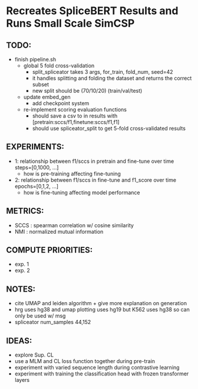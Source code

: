 # Recreates SpliceBERT Results and Runs Small Scale SimCSP

## TODO: 
- finish pipeline.sh 
    - global 5 fold cross-validation
        - split_spliceator takes 3 args, for_train, fold_num, seed=42
        - it handles splitting and folding the dataset and returns the correct subset 
        - new split should be (70/10/20) (train/val/test)
    - update embed_gen
        - add checkpoint system
    - re-implement scoring evaluation functions 
        - should save a csv to in results with [pretrain:sccs/f1,finetune:sccs/f1,f1]
        - should use spliceator_split to get 5-fold cross-validated results 

## EXPERIMENTS: 
- 1: relationship between f1/sccs in pretrain and fine-tune over time steps=[0,1000, ...]
    - how is pre-training affecting fine-tuning
- 2: relationship between f1/sccs in fine-tune and f1_score over time epochs=[0,1,2, ...]
    - how is fine-tuning affecting model performance 

## METRICS:
- SCCS : spearman correlation w/ cosine similarity 
- NMI : normalized mutual information 

## COMPUTE PRIORITIES: 
- exp. 1
- exp. 2

## NOTES: 
- cite UMAP and leiden algorithm + give more explanation on generation
- hrg uses hg38 and umap plotting uses hg19 but K562 uses hg38 so can only be used w/ msg
- spliceator num_samples 44,152

## IDEAS: 
- explore Sup. CL
- use a MLM and CL loss function together during pre-train
- experiment with varied sequence length during contrastive learning
- experiment with training the classification head with frozen transformer layers 
